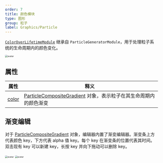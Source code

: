 ```yaml
---
order: 7
title: 颜色模块
type: 图形
group: 粒子
label: Graphics/Particle
---
```


[`ColorOverLifetimeModule`](${api}core/ColorOverLifetimeModule) 继承自 `ParticleGeneratorModule`，用于处理粒子系统的生命周期内的颜色变化。

<img src="https://mdn.alipayobjects.com/huamei_qbugvr/afts/img/A*8jjgTK0-EWMAAAAAAAAAAAAADtKFAQ/original" alt="avatar" style="zoom:50%;" />

## 属性

| 属性                                              | 释义                                                                                                     |
| ------------------------------------------------- | -------------------------------------------------------------------------------------------------------- |
| [color](${api}core/ColorOverLifetimeModule#color) | [ParticleCompositeGradient](${api}core/ParticleCompositeGradient) 对象，表示粒子在其生命周期内的颜色渐变 |

## 渐变编辑

对于 [ParticleCompositeGradient](${api}core/ParticleCompositeGradient) 对象，编辑器内置了渐变编辑器。渐变条上方代表颜色 key，下方代表 alpha 值 key。每个 key 在渐变条的位置代表其时间。双击现有 key 可以新建 key，长按 key 并向下拖动可以删除 key。

<img src="https://mdn.alipayobjects.com/huamei_qbugvr/afts/img/A*BW3dQb--WXAAAAAAAAAAAAAADtKFAQ/original" alt="avatar" style="zoom:50%;" /> <img src="https://mdn.alipayobjects.com/huamei_qbugvr/afts/img/A*NHL9RKwOFTIAAAAAAAAAAAAADtKFAQ/original" alt="avatar" style="zoom:50%;" />
